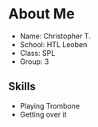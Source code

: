 # About Me

* Name: Christopher T.
* School: HTL Leoben
* Class: SPL
* Group: 3

## Skills
* Playing Trombone
* Getting over it
